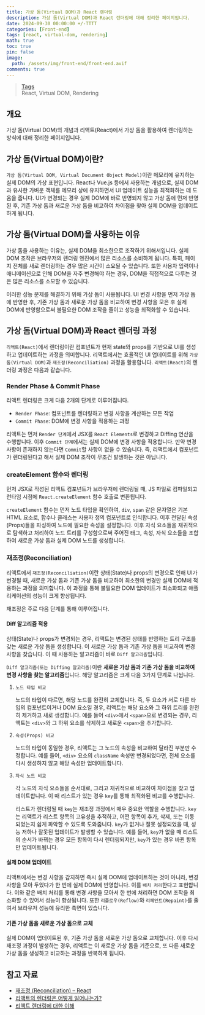 ```yaml
---
title: 가상 돔(Virtual DOM)과 React 렌더링
description: 가상 돔(Virtual DOM)과 React 렌더링에 대해 정리한 페이지입니다.
date: 2024-09-30 00:00:00 +/-TTTT
categories: [Front-end]
tags: [react, virtual-dom, rendering]
math: true
toc: true
pin: false
image:
  path: /assets/img/front-end/front-end.avif
comments: true
---
```


<blockquote class="prompt-info"><p><strong><u>Tags</u></strong> <br />
React, Virtual DOM, Rendering</p></blockquote>

## 개요

가상 돔(Virtual DOM)의 개념과 리액트(React)에서 가상 돔을 활용하여 렌더링하는 방식에 대해 정리한 페이지입니다.

## 가상 돔(Virtual DOM)이란?

`가상 돔(Virtual DOM, Virtual Document Object Model)`이란 메모리에 유지하는 실제 DOM의 가상 표현입니다. React나 Vue.js 등에서 사용하는 개념으로, 실제 DOM과 유사한 가벼운 객체를 메모리 상에 유지하면서 UI 업데이트 성능을 최적화하는 데 도움을 줍니다. UI가 변경되는 경우 실제 DOM에 바로 반영되지 않고 가상 돔에 먼저 반영된 후, 기존 가상 돔과 새로운 가상 돔을 비교하여 차이점을 찾아 실제 DOM을 업데이트하게 됩니다.

## 가상 돔(Virtual DOM)을 사용하는 이유

가상 돔을 사용하는 이유는, 실제 DOM을 최소한으로 조작하기 위해서입니다. 실제 DOM 조작은 브라우저의 렌더링 엔진에서 많은 리소스를 소비하게 됩니다. 특히, 페이지 전체를 새로 렌더링하는 경우 많은 시간이 소요될 수 있습니다. 또한 사용자 입력이나 애니메이션으로 인해 DOM을 자주 변경해야 하는 경우, DOM을 직접적으로 다루는 것은 많은 리소스를 소모할 수 있습니다.

이러한 성능 문제를 해결하기 위해 가상 돔이 사용됩니다. UI 변경 사항을 먼저 가상 돔에 반영한 후, 기존 가상 돔과 새로운 가상 돔을 비교하여 변경 사항을 모은 후 실제 DOM에 반영함으로써 불필요한 DOM 조작을 줄이고 성능을 최적화할 수 있습니다.

## 가상 돔(Virtual DOM)과 React 렌더링 과정

`리액트(React)`에서 렌더링이란 컴포넌트가 현재 state와 props를 기반으로 UI를 생성하고 업데이트하는 과정을 의미합니다. 리액트에서는 효율적인 UI 업데이트를 위해 `가상 돔(Virtual DOM)`과 `재조정(Reconciliation)` 과정을 활용합니다.
`리액트(React)`의 렌더링 과정은 다음과 같습니다.

### Render Phase & Commit Phase

리액트 렌더링은 크게 다음 2개의 단계로 이루어집니다.

- `Render Phase`: 컴포넌트를 렌더링하고 변경 사항을 계산하는 모든 작업
- `Commit Phase`: DOM에 변경 사항을 적용하는 과정

리액트는 먼저 `Render 단계`에서 JSX를 `React Elements`로 변경하고 Diffing 연산을 수행합니다. 이후 `Commit 단계`에서는 실제 DOM에 변경 사항을 적용합니다. 만약 변경 사항이 존재하지 않는다면 `Commit`할 사항이 없을 수 있습니다. 즉, 리액트에서 컴포넌트가 렌더링된다고 해서 실제 DOM 조작이 무조건 발생하는 것은 아닙니다.

### createElement 함수와 렌더링

먼저 JSX로 작성된 리액트 컴포넌트가 브라우저에 렌더링될 때, JS 파일로 컴파일되고 런타임 시점에 `React.createElement` 함수 호출로 변환됩니다.

`createElement` 함수는 먼저 노드 타입을 확인하여, `div`, `span` 같은 문자열은 기본 HTML 요소로, 함수나 클래스는 사용자 정의 컴포넌트로 인식합니다. 이후 전달된 속성(Props)들을 파싱하여 노드에 필요한 속성을 설정합니다. 이후 자식 요소들을 재귀적으로 탐색하고 처리하여 노드 트리를 구성함으로써 주어진 태그, 속성, 자식 요소들을 조합하여 새로운 가상 돔과 실제 DOM 노드를 생성합니다.

### 재조정(Reconciliation)

리액트에서 `재조정(Reconciliation)`이란 상태(State)나 props의 변경으로 인해 UI가 변경될 때, 새로운 가상 돔과 기존 가상 돔을 비교하여 최소한의 변경만 실제 DOM에 적용하는 과정을 의미합니다. 이 과정을 통해 불필요한 DOM 업데이트가 최소화되고 애플리케이션의 성능이 크게 향상됩니다.

재조정은 주로 다음 단계를 통해 이루어집니다.

#### Diff 알고리즘 적용

상태(State)나 props가 변경되는 경우, 리액트는 변경된 상태를 반영하는 트리 구조를 갖는 새로운 가상 돔을 생성합니다. 이 새로운 가상 돔과 기존 가상 돔을 비교하여 변경 사항을 찾습니다. 이 때 사용하는 알고리즘이 바로 `Diff 알고리즘`입니다.

`Diff 알고리즘(또는 Diffing 알고리즘)`이란 <b>새로운 가상 돔과 기존 가상 돔을 비교하여 변경 사항을 찾는 알고리즘</b>입니다. 해당 알고리즘은 크게 다음 3가지 단계로 나뉩니다.

1. `노드 타입 비교`

   노드의 타입이 다르면, 해당 노드를 완전히 교체합니다. 즉, 두 요소가 서로 다른 타입의 컴포넌트이거나 DOM 요소일 경우, 리액트는 해당 요소와 그 하위 트리를 완전히 제거하고 새로 생성합니다. 예를 들어 `<div>`에서 `<span>`으로 변경되는 경우, 리액트는 `<div>`와 그 하위 요소를 삭제하고 새로운 `<span>`을 추가합니다.

2. `속성(Props) 비교`

   노드의 타입이 동일한 경우, 리액트는 그 노드의 속성을 비교하여 달라진 부분만 수정합니다. 예를 들어, `<div>` 요소의 `className` 속성만 변경되었다면, 전체 요소를 다시 생성하지 않고 해당 속성만 업데이트합니다.

3. `자식 노드 비교`

   각 노드의 자식 요소들을 순서대로, 그리고 재귀적으로 비교하여 차이점을 찾고 업데이트합니다. 이 때 리스트가 있는 경우 `key`를 통해 최적화된 비교를 수행합니다.

   리스트가 렌더링될 때 `key`는 재조정 과정에서 매우 중요한 역할을 수행합니다. `key`는 리액트가 리스트 항목의 고유성을 추적하고, 어떤 항목이 추가, 삭제, 또는 이동되었는지 쉽게 파악할 수 있도록 도와줍니다. `key`가 없거나 잘못 설정되었을 때, 성능 저하나 잘못된 업데이트가 발생할 수 있습니다. 예를 들어, `key`가 없을 때 리스트의 순서가 바뀌는 경우 모든 항목이 다시 렌더링되지만, `key`가 있는 경우 바뀐 항목만 업데이트됩니다.

#### 실제 DOM 업데이트

리액트에서는 변경 사항을 감지하면 즉시 실제 DOM에 업데이트하는 것이 아니라, 변경 사항을 모아 두었다가 한 번에 실제 DOM에 반영합니다. 이를 `배치 처리`한다고 표현합니다. 이와 같은 배치 처리를 통해 변경 사항을 모아서 한 번에 처리하면 DOM 조작을 최소화할 수 있어서 성능이 향상됩니다. 또한 `리플로우(Reflow)`와 `리페인트(Repaint)`를 줄여서 브라우저 성능에 유리한 측면이 있습니다.

#### 기존 가상 돔을 새로운 가상 돔으로 교체

실제 DOM이 업데이트된 후, 기존 가상 돔을 새로운 가상 돔으로 교체합니다. 이후 다시 재조정 과정이 발생하는 경우, 리액트는 이 새로운 가상 돔을 기준으로, 또 다른 새로운 가상 돔을 생성하고 비교하는 과정을 반복하게 됩니다.

## 참고 자료

- <a href="https://ko.legacy.reactjs.org/docs/reconciliation.html" target="_blank">재조정 (Reconciliation) – React</a>
- <a href="https://yceffort.kr/2022/04/deep-dive-in-react-rendering" target="_blank">리액트의 렌더링은 어떻게 일어나는가?</a>
- <a href="https://hyunjinlee.com/blog/%EB%A6%AC%EC%95%A1%ED%8A%B8%20%EB%A0%8C%EB%8D%94%EB%A7%81%EC%97%90%20%EB%8C%80%ED%95%9C%20%EC%9D%B4%ED%95%B4" target="_blank">리액트 렌더링에 대한 이해</a>
